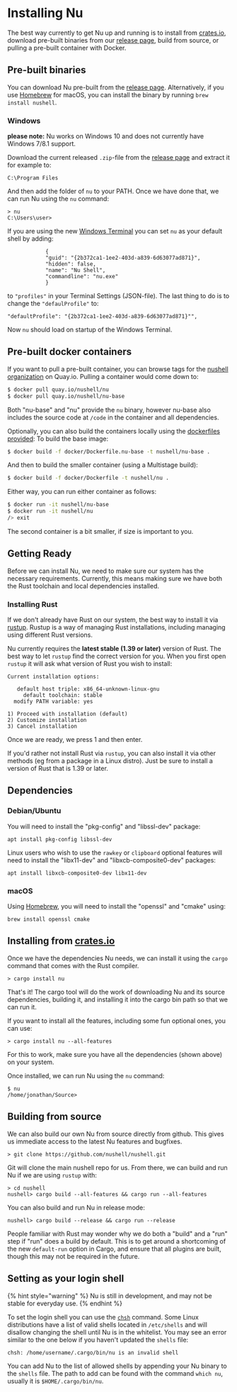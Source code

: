 # Installing Nu

The best way currently to get Nu up and running is to install from [crates.io](https://crates.io), download pre-built binaries from our [release page](https://github.com/nushell/nushell/releases), build from source, or pulling a pre-built container with Docker.

## Pre-built binaries

You can download Nu pre-built from the [release page](https://github.com/nushell/nushell/releases). Alternatively, if you use [Homebrew](https://brew.sh/) for macOS, you can install the binary by running `brew install nushell`.

### Windows

**please note:** Nu works on Windows 10 and does not currently have Windows 7/8.1 support.

Download the current released `.zip`-file from the [release page](https://github.com/nushell/nushell/releases) and extract it for example to:

```
C:\Program Files
```

And then add the folder of `nu` to your PATH. Once we have done that, we can run Nu using the `nu` command:

```
> nu
C:\Users\user>
```



If you are using the new [Windows Terminal](https://github.com/microsoft/terminal) you can set `nu` as your default shell by adding:

```         
            {
            "guid": "{2b372ca1-1ee2-403d-a839-6d63077ad871}",
            "hidden": false,
            "name": "Nu Shell",
            "commandline": "nu.exe"
            }
```

to  `"profiles"` in your Terminal Settings (JSON-file). The last thing to do is to change the `"defaulProfile"` to:

```
"defaultProfile": "{2b372ca1-1ee2-403d-a839-6d63077ad871}"",
```

Now `nu` should load on startup of the Windows Terminal.

## Pre-built docker containers

If you want to pull a pre-built container, you can browse tags for the [nushell organization](https://quay.io/organization/nushell)
on Quay.io. Pulling a container would come down to:

```bash
$ docker pull quay.io/nushell/nu
$ docker pull quay.io/nushell/nu-base
```

Both "nu-base" and "nu" provide the `nu` binary, however nu-base also includes the source code at `/code`
in the container and all dependencies.

Optionally, you can also build the containers locally using the [dockerfiles provided](https://github.com/nushell/nushell/tree/master/docker):
To build the base image:

```bash
$ docker build -f docker/Dockerfile.nu-base -t nushell/nu-base .
``` 

And then to build the smaller container (using a Multistage build):

```bash
$ docker build -f docker/Dockerfile -t nushell/nu .
``` 

Either way, you can run either container as follows:

```bash
$ docker run -it nushell/nu-base
$ docker run -it nushell/nu
/> exit
```

The second container is a bit smaller, if size is important to you.

## Getting Ready

Before we can install Nu, we need to make sure our system has the necessary requirements. Currently, this means making sure we have both the Rust toolchain and local dependencies installed.

### Installing Rust

If we don't already have Rust on our system, the best way to install it via [rustup](https://rustup.rs/). Rustup is a way of managing Rust installations, including managing using different Rust versions. 

Nu currently requires the **latest stable (1.39 or later)** version of Rust. The best way to let `rustup` find the correct version for you. When you first open `rustup` it will ask what version of Rust you wish to install:

```
Current installation options:

   default host triple: x86_64-unknown-linux-gnu
     default toolchain: stable
  modify PATH variable: yes

1) Proceed with installation (default)
2) Customize installation
3) Cancel installation
```

Once we are ready, we press 1 and then enter.

If you'd rather not install Rust via `rustup`, you can also install it via other methods (eg from a package in a Linux distro). Just be sure to install a version of Rust that is 1.39 or later.

## Dependencies

### Debian/Ubuntu

You will need to install the "pkg-config" and "libssl-dev" package:

```
apt install pkg-config libssl-dev
```

Linux users who wish to use the `rawkey` or `clipboard` optional features will need to install the "libx11-dev" and "libxcb-composite0-dev" packages:

```
apt install libxcb-composite0-dev libx11-dev
```

### macOS

Using [Homebrew](https://brew.sh/), you will need to install the "openssl" and "cmake" using: 

```
brew install openssl cmake
```

## Installing from [crates.io](https://crates.io)

Once we have the dependencies Nu needs, we can install it using the `cargo` command that comes with the Rust compiler.

```
> cargo install nu
```

That's it!  The cargo tool will do the work of downloading Nu and its source dependencies, building it, and installing it into the cargo bin path so that we can run it.

If you want to install all the features, including some fun optional ones, you can use:

```
> cargo install nu --all-features
```

For this to work, make sure you have all the dependencies (shown above) on your system.

Once installed, we can run Nu using the `nu` command:

```
$ nu
/home/jonathan/Source> 
```

## Building from source

We can also build our own Nu from source directly from github. This gives us immediate access to the latest Nu features and bugfixes.

```
> git clone https://github.com/nushell/nushell.git
```

Git will clone the main nushell repo for us. From there, we can build and run Nu if we are using `rustup` with:

```
> cd nushell
nushell> cargo build --all-features && cargo run --all-features
```

You can also build and run Nu in release mode:

```
nushell> cargo build --release && cargo run --release
```

People familiar with Rust may wonder why we do both a "build" and a "run" step if "run" does a build by default. This is to get around a shortcoming of the new `default-run` option in Cargo, and ensure that all plugins are built, though this may not be required in the future.

## Setting as your login shell

{% hint style="warning" %} Nu is still in development, and may not be stable for everyday use. {% endhint %}

To set the login shell you can use the [`chsh`](https://linux.die.net/man/1/chsh) command.
Some Linux distributions have a list of valid shells located in `/etc/shells` and will disallow changing the shell until Nu is in the whitelist. You may see an error similar to the one below if you haven't updated the `shells` file:

```
chsh: /home/username/.cargo/bin/nu is an invalid shell
```

You can add Nu to the list of allowed shells by appending your Nu binary to the `shells` file.
The path to add can be found with the command `which nu`, usually it is `$HOME/.cargo/bin/nu`.
